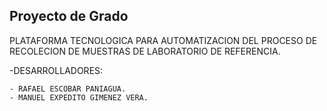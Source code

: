 

## Proyecto de Grado

PLATAFORMA TECNOLOGICA PARA AUTOMATIZACION DEL PROCESO DE RECOLECION DE MUESTRAS DE LABORATORIO DE REFERENCIA.


-DESARROLLADORES:

    - RAFAEL ESCOBAR PANIAGUA.
    - MANUEL EXPEDITO GIMENEZ VERA.


